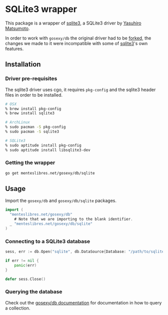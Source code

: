 # SQLite3 wrapper

This package is a wrapper of [sqlite3](https://github.com/mattn/go-sqlite3), a
SQLite3 driver by [Yasuhiro Matsumoto](http://mattn.kaoriya.net/).

In order to work with `gosexy/db` the original driver had to be
[forked][1], the changes we made to it were incompatible with some of
[sqlite3][1]'s own features.

## Installation

### Driver pre-requisites

The sqlite3 driver uses cgo, it requires `pkg-config` and the sqlite3 header
files in order to be installed.

```sh
# OSX
% brew install pkg-config
% brew install sqlite3

# ArchLinux
% sudo pacman -S pkg-config
% sudo pacman -S sqlite3

# SQLite3
% sudo aptitude install pkg-config
% sudo aptitude install libsqlite3-dev
```

### Getting the wrapper

```sh
go get menteslibres.net/gosexy/db/sqlite
```

## Usage

Import the `gosexy/db` and `gosexy/db/sqlite` packages.

```go
import (
  "menteslibres.net/gosexy/db"
	# Note that we are importing to the blank identifier.
  _ "menteslibres.net/gosexy/db/sqlite"
)
```

### Connecting to a SQLite3 database

```go
sess, err := db.Open("sqlite", db.DataSource{Database: "/path/to/sqlite3.db", ...})

if err != nil {
	panic(err)
}

defer sess.Close()
```

### Querying the database

Check out the [gosexy/db documentation](/gosexy/db) for documentation in how to query
a collection.

[1]: https://github.com/xiam/gosqlite3
